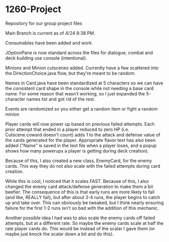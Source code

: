 # 1260-Project
Repository for our group project files

Main Branch is current as of 4/24 8:38 PM. 

Consumables have been added and work.

JOptionPane is now standard across the files for dialogue; combat and deck building use console (intentional).

Minions and Minion cutscenes added. Currently have a few scattered into the DirectionChoice.java flow, but they're meant to be random. 

Names in Card.java have been standardized at 5 characters so we can have the consistent card shape in the console while not needing a base card name. For some reason that wasn't working, so I just expanded the 5-character names list and got rid of the rest. 

Events are randomized so you either get a random item or fight a random minion

Player cards will now power up based on previous failed attempts. Each prior attempt that ended in a player reduced to zero HP (i.e. Cutscene.coward doesn't count) adds 1 to the attack and defense value of the cards generated for the player. Appropriate flavor text has also been added ("Name" is saved in the text file when a player loses, and a popup shows how many powerups a player is getting during deck creation).

Because of this, I also created a new class, EnemyCard, for the enemy cards. This way they do not also scale with the failed attempts during card creation.

While this is cool, I noticed that it scales FAST. Because of this, I also changed the enemy card attack/defense generation to make them a bit beefier. The consequence of this is that early runs are more likely to fail (and like, REALLY fail), but after about 3-4 runs, the player begins to catch up and take over. This can obviously be tweaked, but I think nearly ensuring failure for the first 1-2 runs isn't so bad with the addition of this mechanic.

Another possible idea I had was to also scale the enemy cards off failed attempts, but at a different rate. So maybe the enemy cards scale at half the rate player cards do. This would be instead of the scalar I gave them (or maybe just knock the scalar down a bit and do this). 
